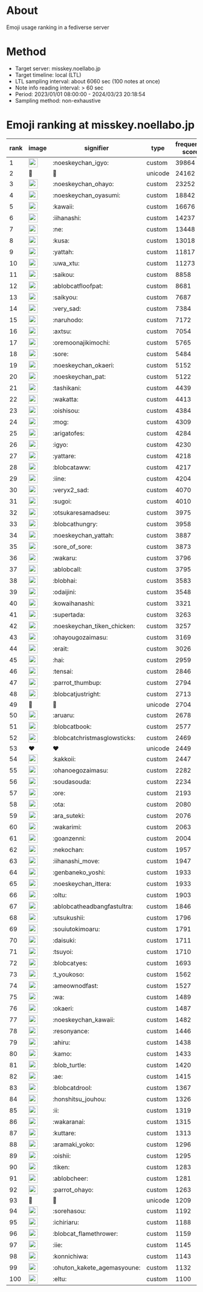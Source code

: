 # About
Emoji usage ranking in a fediverse server

# Method
- Target server: misskey.noellabo.jp
- Target timeline: local (LTL)
- LTL sampling interval: about 6060 sec (100 notes at once)
- Note info reading interval: > 60 sec
- Period: 2023/01/01 08:00:00 - 2024/03/23 20:18:54 
- Sampling method: non-exhaustive

# Emoji ranking at misskey.noellabo.jp

|rank|image|signifier|type|frequency score|
|----|----|----|----|----|
|1|<img height="24" src="https://misskey.noellabo.jp/emoji/noeskeychan_igyo.webp">|:noeskeychan_igyo:|custom|39864|
|2|🎉|🎉|unicode|24162|
|3|<img height="24" src="https://misskey.noellabo.jp/emoji/noeskeychan_ohayo.webp">|:noeskeychan_ohayo:|custom|23252|
|4|<img height="24" src="https://misskey.noellabo.jp/emoji/noeskeychan_oyasumi.webp">|:noeskeychan_oyasumi:|custom|18842|
|5|<img height="24" src="https://misskey.noellabo.jp/emoji/kawaii.webp">|:kawaii:|custom|16676|
|6|<img height="24" src="https://misskey.noellabo.jp/emoji/iihanashi.webp">|:iihanashi:|custom|14237|
|7|<img height="24" src="https://misskey.noellabo.jp/emoji/ne.webp">|:ne:|custom|13448|
|8|<img height="24" src="https://misskey.noellabo.jp/emoji/kusa.webp">|:kusa:|custom|13018|
|9|<img height="24" src="https://misskey.noellabo.jp/emoji/yattah.webp">|:yattah:|custom|11817|
|10|<img height="24" src="https://misskey.noellabo.jp/emoji/uwa_xtu.webp">|:uwa_xtu:|custom|11273|
|11|<img height="24" src="https://misskey.noellabo.jp/emoji/saikou.webp">|:saikou:|custom|8858|
|12|<img height="24" src="https://misskey.noellabo.jp/emoji/ablobcatfloofpat.webp">|:ablobcatfloofpat:|custom|8681|
|13|<img height="24" src="https://misskey.noellabo.jp/emoji/saikyou.webp">|:saikyou:|custom|7687|
|14|<img height="24" src="https://misskey.noellabo.jp/emoji/very_sad.webp">|:very_sad:|custom|7384|
|15|<img height="24" src="https://misskey.noellabo.jp/emoji/naruhodo.webp">|:naruhodo:|custom|7172|
|16|<img height="24" src="https://misskey.noellabo.jp/emoji/axtsu.webp">|:axtsu:|custom|7054|
|17|<img height="24" src="https://misskey.noellabo.jp/emoji/oremoonajikimochi.webp">|:oremoonajikimochi:|custom|5765|
|18|<img height="24" src="https://misskey.noellabo.jp/emoji/sore.webp">|:sore:|custom|5484|
|19|<img height="24" src="https://misskey.noellabo.jp/emoji/noeskeychan_okaeri.webp">|:noeskeychan_okaeri:|custom|5152|
|20|<img height="24" src="https://misskey.noellabo.jp/emoji/noeskeychan_pat.webp">|:noeskeychan_pat:|custom|5122|
|21|<img height="24" src="https://misskey.noellabo.jp/emoji/tashikani.webp">|:tashikani:|custom|4439|
|22|<img height="24" src="https://misskey.noellabo.jp/emoji/wakatta.webp">|:wakatta:|custom|4413|
|23|<img height="24" src="https://misskey.noellabo.jp/emoji/oishisou.webp">|:oishisou:|custom|4384|
|24|<img height="24" src="https://misskey.noellabo.jp/emoji/mog.webp">|:mog:|custom|4309|
|25|<img height="24" src="https://misskey.noellabo.jp/emoji/arigatofes.webp">|:arigatofes:|custom|4284|
|26|<img height="24" src="https://misskey.noellabo.jp/emoji/igyo.webp">|:igyo:|custom|4230|
|27|<img height="24" src="https://misskey.noellabo.jp/emoji/yattare.webp">|:yattare:|custom|4218|
|28|<img height="24" src="https://misskey.noellabo.jp/emoji/blobcataww.webp">|:blobcataww:|custom|4217|
|29|<img height="24" src="https://misskey.noellabo.jp/emoji/iine.webp">|:iine:|custom|4204|
|30|<img height="24" src="https://misskey.noellabo.jp/emoji/veryx2_sad.webp">|:veryx2_sad:|custom|4070|
|31|<img height="24" src="https://misskey.noellabo.jp/emoji/sugoi.webp">|:sugoi:|custom|4010|
|32|<img height="24" src="https://misskey.noellabo.jp/emoji/otsukaresamadseu.webp">|:otsukaresamadseu:|custom|3975|
|33|<img height="24" src="https://misskey.noellabo.jp/emoji/blobcathungry.webp">|:blobcathungry:|custom|3958|
|34|<img height="24" src="https://misskey.noellabo.jp/emoji/noeskeychan_yattah.webp">|:noeskeychan_yattah:|custom|3887|
|35|<img height="24" src="https://misskey.noellabo.jp/emoji/sore_of_sore.webp">|:sore_of_sore:|custom|3873|
|36|<img height="24" src="https://misskey.noellabo.jp/emoji/wakaru.webp">|:wakaru:|custom|3796|
|37|<img height="24" src="https://misskey.noellabo.jp/emoji/ablobcall.webp">|:ablobcall:|custom|3795|
|38|<img height="24" src="https://misskey.noellabo.jp/emoji/blobhai.webp">|:blobhai:|custom|3583|
|39|<img height="24" src="https://misskey.noellabo.jp/emoji/odaijini.webp">|:odaijini:|custom|3548|
|40|<img height="24" src="https://misskey.noellabo.jp/emoji/kowaihanashi.webp">|:kowaihanashi:|custom|3321|
|41|<img height="24" src="https://misskey.noellabo.jp/emoji/supertada.webp">|:supertada:|custom|3263|
|42|<img height="24" src="https://misskey.noellabo.jp/emoji/noeskeychan_tiken_chicken.webp">|:noeskeychan_tiken_chicken:|custom|3257|
|43|<img height="24" src="https://misskey.noellabo.jp/emoji/ohayougozaimasu.webp">|:ohayougozaimasu:|custom|3169|
|44|<img height="24" src="https://misskey.noellabo.jp/emoji/erait.webp">|:erait:|custom|3026|
|45|<img height="24" src="https://misskey.noellabo.jp/emoji/hai.webp">|:hai:|custom|2959|
|46|<img height="24" src="https://misskey.noellabo.jp/emoji/tensai.webp">|:tensai:|custom|2846|
|47|<img height="24" src="https://misskey.noellabo.jp/emoji/parrot_thumbup.webp">|:parrot_thumbup:|custom|2794|
|48|<img height="24" src="https://misskey.noellabo.jp/emoji/blobcatjustright.webp">|:blobcatjustright:|custom|2713|
|49|🍗|🍗|unicode|2704|
|50|<img height="24" src="https://misskey.noellabo.jp/emoji/aruaru.webp">|:aruaru:|custom|2678|
|51|<img height="24" src="https://misskey.noellabo.jp/emoji/blobcatbook.webp">|:blobcatbook:|custom|2577|
|52|<img height="24" src="https://misskey.noellabo.jp/emoji/blobcatchristmasglowsticks.webp">|:blobcatchristmasglowsticks:|custom|2469|
|53|❤|❤|unicode|2449|
|54|<img height="24" src="https://misskey.noellabo.jp/emoji/kakkoii.webp">|:kakkoii:|custom|2447|
|55|<img height="24" src="https://misskey.noellabo.jp/emoji/ohanoegozaimasu.webp">|:ohanoegozaimasu:|custom|2282|
|56|<img height="24" src="https://misskey.noellabo.jp/emoji/soudasouda.webp">|:soudasouda:|custom|2234|
|57|<img height="24" src="https://misskey.noellabo.jp/emoji/ore.webp">|:ore:|custom|2193|
|58|<img height="24" src="https://misskey.noellabo.jp/emoji/ota.webp">|:ota:|custom|2080|
|59|<img height="24" src="https://misskey.noellabo.jp/emoji/ara_suteki.webp">|:ara_suteki:|custom|2076|
|60|<img height="24" src="https://misskey.noellabo.jp/emoji/wakarimi.webp">|:wakarimi:|custom|2063|
|61|<img height="24" src="https://misskey.noellabo.jp/emoji/goanzenni.webp">|:goanzenni:|custom|2004|
|62|<img height="24" src="https://misskey.noellabo.jp/emoji/nekochan.webp">|:nekochan:|custom|1957|
|63|<img height="24" src="https://misskey.noellabo.jp/emoji/iihanashi_move.webp">|:iihanashi_move:|custom|1947|
|64|<img height="24" src="https://misskey.noellabo.jp/emoji/genbaneko_yoshi.webp">|:genbaneko_yoshi:|custom|1933|
|65|<img height="24" src="https://misskey.noellabo.jp/emoji/noeskeychan_ittera.webp">|:noeskeychan_ittera:|custom|1933|
|66|<img height="24" src="https://misskey.noellabo.jp/emoji/oltu.webp">|:oltu:|custom|1903|
|67|<img height="24" src="https://misskey.noellabo.jp/emoji/ablobcatheadbangfastultra.webp">|:ablobcatheadbangfastultra:|custom|1846|
|68|<img height="24" src="https://misskey.noellabo.jp/emoji/utsukushii.webp">|:utsukushii:|custom|1796|
|69|<img height="24" src="https://misskey.noellabo.jp/emoji/souiutokimoaru.webp">|:souiutokimoaru:|custom|1791|
|70|<img height="24" src="https://misskey.noellabo.jp/emoji/daisuki.webp">|:daisuki:|custom|1711|
|71|<img height="24" src="https://misskey.noellabo.jp/emoji/tsuyoi.webp">|:tsuyoi:|custom|1710|
|72|<img height="24" src="https://misskey.noellabo.jp/emoji/blobcatyes.webp">|:blobcatyes:|custom|1693|
|73|<img height="24" src="https://misskey.noellabo.jp/emoji/t_youkoso.webp">|:t_youkoso:|custom|1562|
|74|<img height="24" src="https://misskey.noellabo.jp/emoji/ameownodfast.webp">|:ameownodfast:|custom|1527|
|75|<img height="24" src="https://misskey.noellabo.jp/emoji/wa.webp">|:wa:|custom|1489|
|76|<img height="24" src="https://misskey.noellabo.jp/emoji/okaeri.webp">|:okaeri:|custom|1487|
|77|<img height="24" src="https://misskey.noellabo.jp/emoji/noeskeychan_kawaii.webp">|:noeskeychan_kawaii:|custom|1482|
|78|<img height="24" src="https://misskey.noellabo.jp/emoji/resonyance.webp">|:resonyance:|custom|1446|
|79|<img height="24" src="https://misskey.noellabo.jp/emoji/ahiru.webp">|:ahiru:|custom|1438|
|80|<img height="24" src="https://misskey.noellabo.jp/emoji/kamo.webp">|:kamo:|custom|1433|
|81|<img height="24" src="https://misskey.noellabo.jp/emoji/blob_turtle.webp">|:blob_turtle:|custom|1420|
|82|<img height="24" src="https://misskey.noellabo.jp/emoji/ae.webp">|:ae:|custom|1415|
|83|<img height="24" src="https://misskey.noellabo.jp/emoji/blobcatdrool.webp">|:blobcatdrool:|custom|1367|
|84|<img height="24" src="https://misskey.noellabo.jp/emoji/honshitsu_jouhou.webp">|:honshitsu_jouhou:|custom|1326|
|85|<img height="24" src="https://misskey.noellabo.jp/emoji/ii.webp">|:ii:|custom|1319|
|86|<img height="24" src="https://misskey.noellabo.jp/emoji/wakaranai.webp">|:wakaranai:|custom|1315|
|87|<img height="24" src="https://misskey.noellabo.jp/emoji/kuttare.webp">|:kuttare:|custom|1313|
|88|<img height="24" src="https://misskey.noellabo.jp/emoji/aramaki_yoko.webp">|:aramaki_yoko:|custom|1296|
|89|<img height="24" src="https://misskey.noellabo.jp/emoji/oishii.webp">|:oishii:|custom|1295|
|90|<img height="24" src="https://misskey.noellabo.jp/emoji/tiken.webp">|:tiken:|custom|1283|
|91|<img height="24" src="https://misskey.noellabo.jp/emoji/ablobcheer.webp">|:ablobcheer:|custom|1281|
|92|<img height="24" src="https://misskey.noellabo.jp/emoji/parrot_ohayo.webp">|:parrot_ohayo:|custom|1263|
|93|👀|👀|unicode|1209|
|94|<img height="24" src="https://misskey.noellabo.jp/emoji/sorehasou.webp">|:sorehasou:|custom|1192|
|95|<img height="24" src="https://misskey.noellabo.jp/emoji/ichiriaru.webp">|:ichiriaru:|custom|1188|
|96|<img height="24" src="https://misskey.noellabo.jp/emoji/blobcat_flamethrower.webp">|:blobcat_flamethrower:|custom|1159|
|97|<img height="24" src="https://misskey.noellabo.jp/emoji/iie.webp">|:iie:|custom|1145|
|98|<img height="24" src="https://misskey.noellabo.jp/emoji/konnichiwa.webp">|:konnichiwa:|custom|1143|
|99|<img height="24" src="https://misskey.noellabo.jp/emoji/ohuton_kakete_agemasyoune.webp">|:ohuton_kakete_agemasyoune:|custom|1132|
|100|<img height="24" src="https://misskey.noellabo.jp/emoji/eltu.webp">|:eltu:|custom|1100|
